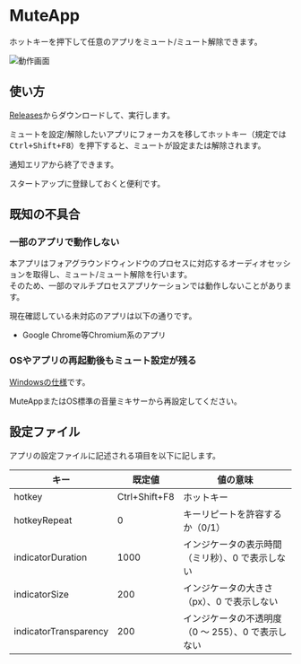# MuteApp

ホットキーを押下して任意のアプリをミュート/ミュート解除できます。

![動作画面](https://user-images.githubusercontent.com/29276700/115992195-55d5f800-a607-11eb-9096-bb18a7054be5.gif)

## 使い方

[Releases](https://github.com/SegaraRai/MuteApp/releases)からダウンロードして、実行します。

ミュートを設定/解除したいアプリにフォーカスを移してホットキー（規定では<kbd>Ctrl+Shift+F8</kbd>）を押下すると、ミュートが設定または解除されます。

通知エリアから終了できます。

スタートアップに登録しておくと便利です。

## 既知の不具合

### 一部のアプリで動作しない

本アプリはフォアグラウンドウィンドウのプロセスに対応するオーディオセッションを取得し、ミュート/ミュート解除を行います。  
そのため、一部のマルチプロセスアプリケーションでは動作しないことがあります。

現在確認している未対応のアプリは以下の通りです。

- Google Chrome等Chromium系のアプリ

### OSやアプリの再起動後もミュート設定が残る

[Windowsの仕様](https://docs.microsoft.com/en-us/windows/win32/api/audioclient/nn-audioclient-isimpleaudiovolume)です。

MuteAppまたはOS標準の音量ミキサーから再設定してください。

## 設定ファイル

アプリの設定ファイルに記述される項目を以下に記します。

| キー                  | 既定値        | 値の意味                                           |
| --------------------- | ------------- | -------------------------------------------------- |
| hotkey                | Ctrl+Shift+F8 | ホットキー                                         |
| hotkeyRepeat          | 0             | キーリピートを許容するか（0/1）                    |
| indicatorDuration     | 1000          | インジケータの表示時間（ミリ秒）、0 で表示しない   |
| indicatorSize         | 200           | インジケータの大きさ（px）、0 で表示しない         |
| indicatorTransparency | 200           | インジケータの不透明度（0 ～ 255）、0 で表示しない |

